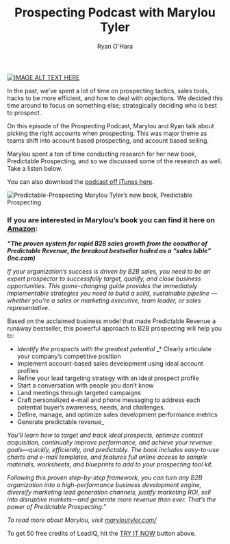 ﻿---
layout: blog
title: Prospecting Podcast with Marylou Tyler
description: Last month, we sat down and talked with Marylou Tyler, co-author of Predictable Revenue, and had her on The Prospecting Podcast.
coverImage: /img/sun-grid.jpg
publishDate: Apr 12, 2017

author: Ryan O'Hara
authorProfile:  Ryan O'Hara has been an early employee at several startups helping them with marketing and prospecting tactics, including Dyn who was acquired by Oracle for $600+ million in 2016. He's had prospecting campaigns featured in Fortune, Mashable, and TheNextWeb. Ryan specializes in branding, business development, prospecting, and coaching people on how to make good digital first impressions. He also mentors two accelerators, The Iron Yard and The Alpha Loft, and hosts The Prospecting Podcast.
authorImage: /img/Ryan-OHara-Headshot.png
---


[![IMAGE ALT TEXT HERE](/img/highFivesWithMarylouTyler.png)](https://w.soundcloud.com/player/?visual=true&amp;url=https%3A%2F%2Fapi.soundcloud.com%2Ftracks%2F315443081&amp;show_artwork=true&amp;maxwidth=1080&amp;maxheight=1000
)	

In the past, we’ve spent a lot of time on prospecting tactics, sales tools, hacks to be more efficient, and how to deal with objections. We decided this time around to focus on something else; strategically deciding who is best to prospect.

On this episode of the Prospecting Podcast, Marylou and Ryan talk about picking the right accounts when prospecting. This was major theme as teams shift into account based prospecting, and account based selling.

Marylou spent a ton of time conducting research for her new book, Predictable Prospecting, and so we discussed some of the research as well. Take a listen below.

You can also download the [podcast off iTunes here](https://itunes.apple.com/us/podcast/prospecting-podcast-by-leadiq/id1126111869?mt=2).

![Predictable-Prospecting](/img/Predictable-Prospecting.png) Marylou Tyler’s new book, Predictable Prospecting

### If you are interested in Marylou’s book you can find it here on [Amazon](https://www.amazon.com/Predictable-Prospecting-Radically-Increase-Pipeline/dp/1259835642):

_**“The proven system for rapid B2B sales growth from the coauthor of Predictable Revenue, the breakout bestseller hailed as a “sales bible” (Inc.com)**_

_If your organization’s success is driven by B2B sales, you need to be an expert prospector to successfully target, qualify, and close business opportunities. This game-changing guide provides the immediately implementable strategies you need to build a solid, sustainable pipeline ― whether you’re a sales or marketing executive, team leader, or sales representative._

Based on the acclaimed business model that made Predictable Revenue a runaway bestseller, this powerful approach to B2B prospecting will help you to:

*   _Identify the prospects with the greatest potential_
_*   Clearly articulate your company’s competitive position
*   Implement account-based sales development using ideal account profiles
*   Refine your lead targeting strategy with an ideal prospect profile
*   Start a conversation with people you don’t know
*   Land meetings through targeted campaigns
*   Craft personalized e-mail and phone messaging to address each potential buyer’s awareness, needs, and challenges.
*   Define, manage, and optimize sales development performance metrics
*   Generate predictable revenue_

_You’ll learn how to target and track ideal prospects, optimize contact acquisition, continually improve performance, and achieve your revenue goals―quickly, efficiently, and predictably. The book includes easy-to-use charts and e-mail templates, and features full online access to sample materials, worksheets, and blueprints to add to your prospecting tool kit._

_Following this proven step-by-step framework, you can turn any B2B organization into a high-performance business development engine, diversify marketing lead generation channels, justify marketing ROI, sell into disruptive markets―and generate more revenue than ever. That’s the power of Predictable Prospecting.”_

_To read more about Marylou, visit [maryloutyler.com/](http://maryloutyler.com/)_

To get 50 free credits of LeadIQ, hit the [TRY IT NOW](https://chrome.google.com/webstore/detail/befngoippmpmobkkpkdoblkmofpjihnk) button above.